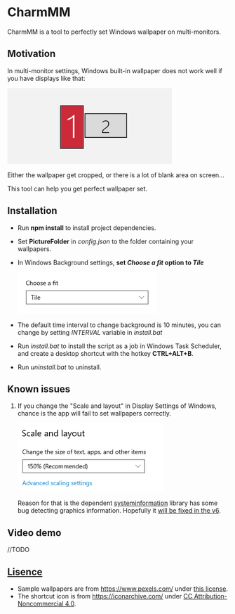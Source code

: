 # CharmMM

CharmMM is a tool to perfectly set Windows wallpaper on multi-monitors. 

## Motivation
In multi-monitor settings, Windows built-in wallpaper does not work well if you have displays like that:

![displays-illustration](./displays-illustration.png)

Either the wallpaper get cropped, or there is a lot of blank area on screen...

This tool can help you get perfect wallpaper set. 

## Installation
- Run **npm install** to install project dependencies.
- Set **PictureFolder** in *config.json* to the folder containing your wallpapers.
- In Windows Background settings, **set *Choose a fit* option to *Tile***
  
  ![choose-fit](./choose-fit.png)
- The default time interval to change background is 10 minutes, you can change by setting *INTERVAL* variable in *install.bat*
- Run *install.bat* to install the script as a job in Windows Task Scheduler, and create a desktop shortcut with the hotkey **CTRL+ALT+B**. 
- Run *uninstall.bat* to uninstall.

## Known issues
1. If you change the "Scale and layout" in Display Settings of Windows, chance is the app will fail to set wallpapers correctly. 
   
    ![scale_and_layout](./scale_and_layout.png)
  
    Reason for that is the dependent [systeminformation](https://www.npmjs.com/package/systeminformation) library has some bug detecting graphics information. Hopefully it [will be fixed in the v6](https://github.com/sebhildebrandt/systeminformation/issues/346). 

## Video demo
//TODO

## [Lisence](./LICENSE)
- Sample wallpapers are from https://www.pexels.com/ under [this license](https://www.pexels.com/license/).
- The shortcut icon is from https://iconarchive.com/ under [CC Attribution-Noncommercial 4.0](https://creativecommons.org/licenses/by-nc/4.0/).
